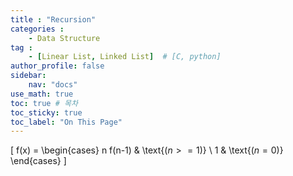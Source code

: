 ```yaml
---
title : "Recursion"
categories : 
    - Data Structure
tag :
    - [Linear List, Linked List]  # [C, python]
author_profile: false
sidebar:
    nav: "docs"
use_math: true
toc: true # 목차
toc_sticky: true
toc_label: "On This Page"
---
```



\[
  f(x) = \begin{cases}
    n f(n-1) & \text{$(n >= 1)$} \\
    1 & \text{$(n = 0)$}
  \end{cases}
\]